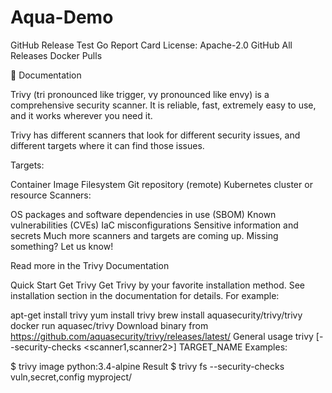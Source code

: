 # Aqua-Demo

GitHub Release Test Go Report Card License: Apache-2.0 GitHub All Releases Docker Pulls

📖 Documentation

Trivy (tri pronounced like trigger, vy pronounced like envy) is a comprehensive security scanner. It is reliable, fast, extremely easy to use, and it works wherever you need it.

Trivy has different scanners that look for different security issues, and different targets where it can find those issues.

Targets:

Container Image
Filesystem
Git repository (remote)
Kubernetes cluster or resource
Scanners:

OS packages and software dependencies in use (SBOM)
Known vulnerabilities (CVEs)
IaC misconfigurations
Sensitive information and secrets
Much more scanners and targets are coming up. Missing something? Let us know!

Read more in the Trivy Documentation

Quick Start
Get Trivy
Get Trivy by your favorite installation method. See installation section in the documentation for details. For example:

apt-get install trivy
yum install trivy
brew install aquasecurity/trivy/trivy
docker run aquasec/trivy
Download binary from https://github.com/aquasecurity/trivy/releases/latest/
General usage
trivy <target> [--security-checks <scanner1,scanner2>] TARGET_NAME
Examples:

$ trivy image python:3.4-alpine
Result
$ trivy fs --security-checks vuln,secret,config myproject/
